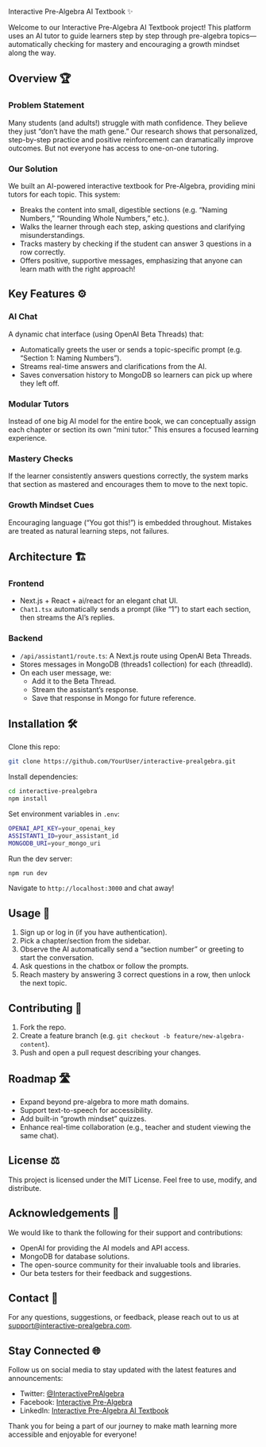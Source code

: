 Interactive Pre-Algebra AI Textbook ✨

Welcome to our Interactive Pre-Algebra AI Textbook project! This platform uses an AI tutor to guide learners step by step through pre-algebra topics—automatically checking for mastery and encouraging a growth mindset along the way.

## Overview 🏆

### Problem Statement

Many students (and adults!) struggle with math confidence. They believe they just “don’t have the math gene.” Our research shows that personalized, step-by-step practice and positive reinforcement can dramatically improve outcomes. But not everyone has access to one-on-one tutoring.

### Our Solution

We built an AI-powered interactive textbook for Pre-Algebra, providing mini tutors for each topic. This system:

- Breaks the content into small, digestible sections (e.g. “Naming Numbers,” “Rounding Whole Numbers,” etc.).
- Walks the learner through each step, asking questions and clarifying misunderstandings.
- Tracks mastery by checking if the student can answer 3 questions in a row correctly.
- Offers positive, supportive messages, emphasizing that anyone can learn math with the right approach!

## Key Features ⚙️

### AI Chat

A dynamic chat interface (using OpenAI Beta Threads) that:

- Automatically greets the user or sends a topic-specific prompt (e.g. “Section 1: Naming Numbers”).
- Streams real-time answers and clarifications from the AI.
- Saves conversation history to MongoDB so learners can pick up where they left off.

### Modular Tutors

Instead of one big AI model for the entire book, we can conceptually assign each chapter or section its own “mini tutor.” This ensures a focused learning experience.

### Mastery Checks

If the learner consistently answers questions correctly, the system marks that section as mastered and encourages them to move to the next topic.

### Growth Mindset Cues

Encouraging language (“You got this!”) is embedded throughout. Mistakes are treated as natural learning steps, not failures.

## Architecture 🏗️

### Frontend

- Next.js + React + ai/react for an elegant chat UI.
- `Chat1.tsx` automatically sends a prompt (like “1”) to start each section, then streams the AI’s replies.

### Backend

- `/api/assistant1/route.ts`: A Next.js route using OpenAI Beta Threads.
- Stores messages in MongoDB (threads1 collection) for each (threadId).
- On each user message, we:
  - Add it to the Beta Thread.
  - Stream the assistant’s response.
  - Save that response in Mongo for future reference.

## Installation 🛠️

Clone this repo:

```sh
git clone https://github.com/YourUser/interactive-prealgebra.git
```

Install dependencies:

```sh
cd interactive-prealgebra
npm install
```

Set environment variables in `.env`:

```sh
OPENAI_API_KEY=your_openai_key
ASSISTANT1_ID=your_assistant_id
MONGODB_URI=your_mongo_uri
```

Run the dev server:

```sh
npm run dev
```

Navigate to `http://localhost:3000` and chat away!

## Usage 🚀

1. Sign up or log in (if you have authentication).
2. Pick a chapter/section from the sidebar.
3. Observe the AI automatically send a “section number” or greeting to start the conversation.
4. Ask questions in the chatbox or follow the prompts.
5. Reach mastery by answering 3 correct questions in a row, then unlock the next topic.

## Contributing 🤝

1. Fork the repo.
2. Create a feature branch (e.g. `git checkout -b feature/new-algebra-content`).
3. Push and open a pull request describing your changes.

## Roadmap 🛣️

- Expand beyond pre-algebra to more math domains.
- Support text-to-speech for accessibility.
- Add built-in “growth mindset” quizzes.
- Enhance real-time collaboration (e.g., teacher and student viewing the same chat).

## License ⚖️

This project is licensed under the MIT License. Feel free to use, modify, and distribute.

## Acknowledgements 🙏

We would like to thank the following for their support and contributions:

- OpenAI for providing the AI models and API access.
- MongoDB for database solutions.
- The open-source community for their invaluable tools and libraries.
- Our beta testers for their feedback and suggestions.

## Contact 📧

For any questions, suggestions, or feedback, please reach out to us at support@interactive-prealgebra.com.

## Stay Connected 🌐

Follow us on social media to stay updated with the latest features and announcements:

- Twitter: [@InteractivePreAlgebra](https://twitter.com/InteractivePreAlgebra)
- Facebook: [Interactive Pre-Algebra](https://facebook.com/InteractivePreAlgebra)
- LinkedIn: [Interactive Pre-Algebra AI Textbook](https://linkedin.com/company/interactive-prealgebra)

Thank you for being a part of our journey to make math learning more accessible and enjoyable for everyone!
